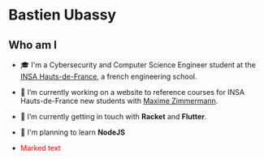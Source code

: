# Bastien Ubassy

## Who am I

- 🎓 I'm a Cybersecurity and Computer Science Engineer student at the <a href = "https://www.insa-hautsdefrance.fr/en">INSA Hauts-de-France</a>, a french engineering school.

- 🔭 I’m currently working on a website to reference courses for INSA Hauts-de-France new students with <a href = "https://github.com/maximezim">Maxime Zimmermann</a>.

- 🌱 I’m currently getting in touch with **Racket** and **Flutter**.

- 🔭 I'm planning to learn **NodeJS**

- <span style="color: red">Marked text</span>
